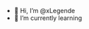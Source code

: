 - 👋 Hi, I’m @xLegende
- 🌱 I’m currently learning

<!---
xLegende/xLegende is a ✨ special ✨ repository because its `README.md` (this file) appears on your GitHub profile.
You can click the Preview link to take a look at your changes.
--->
